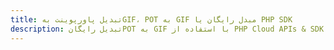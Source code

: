 ---title: تبدیل پاورپوینت بهGIF، POT به GIF مبدل رایگان یا PHP SDKdescription: تبدیل رایگانPOT به GIF با استفاده از PHP Cloud APIs & SDK. همچنین اسناد Microsoft PowerPoint را در Cloud ایجاد، ویرایش و رندر کنید.---